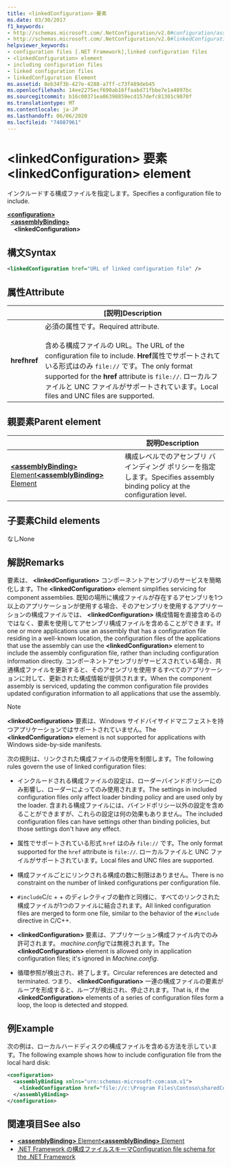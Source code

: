 ```yaml
---
title: <linkedConfiguration> 要素
ms.date: 03/30/2017
f1_keywords:
- http://schemas.microsoft.com/.NetConfiguration/v2.0#configuration/assemblyBinding/linkedConfiguration
- http://schemas.microsoft.com/.NetConfiguration/v2.0#linkedConfiguration
helpviewer_keywords:
- configuration files [.NET Framework],linked configuration files
- <linkedConfiguration> element
- including configuration files
- linked configuration files
- linkedConfiguration Element
ms.assetid: 8eb34f3b-427e-4288-a7ff-c73f489deb45
ms.openlocfilehash: 14ee2275ecf690ab16ffaabd71fbbe7e1a4897bc
ms.sourcegitcommit: b16c00371ea06398859ecd157defc81301c9070f
ms.translationtype: MT
ms.contentlocale: ja-JP
ms.lasthandoff: 06/06/2020
ms.locfileid: "74087961"
---
```

# <a name="linkedconfiguration-element"></a><span data-ttu-id="d7c64-102">\<linkedConfiguration> 要素</span><span class="sxs-lookup"><span data-stu-id="d7c64-102">\<linkedConfiguration> element</span></span>

<span data-ttu-id="d7c64-103">インクルードする構成ファイルを指定します。</span><span class="sxs-lookup"><span data-stu-id="d7c64-103">Specifies a configuration file to include.</span></span>

[**\<configuration>**](configuration-element.md)\
&nbsp;&nbsp;[**\<assemblyBinding>**](assemblybinding-element-for-configuration.md)\
&nbsp;&nbsp;&nbsp;&nbsp;**\<linkedConfiguration>**

## <a name="syntax"></a><span data-ttu-id="d7c64-104">構文</span><span class="sxs-lookup"><span data-stu-id="d7c64-104">Syntax</span></span>

```xml
<linkedConfiguration href="URL of linked configuration file" />
```

## <a name="attribute"></a><span data-ttu-id="d7c64-105">属性</span><span class="sxs-lookup"><span data-stu-id="d7c64-105">Attribute</span></span>

|           | <span data-ttu-id="d7c64-106">[説明]</span><span class="sxs-lookup"><span data-stu-id="d7c64-106">Description</span></span> |
| --------- | ----------- |
| <span data-ttu-id="d7c64-107">**href**</span><span class="sxs-lookup"><span data-stu-id="d7c64-107">**href**</span></span>  | <span data-ttu-id="d7c64-108">必須の属性です。</span><span class="sxs-lookup"><span data-stu-id="d7c64-108">Required attribute.</span></span><br><br><span data-ttu-id="d7c64-109">含める構成ファイルの URL。</span><span class="sxs-lookup"><span data-stu-id="d7c64-109">The URL of the configuration file to include.</span></span> <span data-ttu-id="d7c64-110">**Href**属性でサポートされている形式はのみ `file://` です。</span><span class="sxs-lookup"><span data-stu-id="d7c64-110">The only format supported for the **href** attribute is `file://`.</span></span> <span data-ttu-id="d7c64-111">ローカルファイルと UNC ファイルがサポートされています。</span><span class="sxs-lookup"><span data-stu-id="d7c64-111">Local files and UNC files are supported.</span></span> |

## <a name="parent-element"></a><span data-ttu-id="d7c64-112">親要素</span><span class="sxs-lookup"><span data-stu-id="d7c64-112">Parent element</span></span>

|     | <span data-ttu-id="d7c64-113">説明</span><span class="sxs-lookup"><span data-stu-id="d7c64-113">Description</span></span> |
| --- | ----------- |
| [<span data-ttu-id="d7c64-114">**\<assemblyBinding>** Element</span><span class="sxs-lookup"><span data-stu-id="d7c64-114">**\<assemblyBinding>** Element</span></span>](assemblybinding-element-for-configuration.md) | <span data-ttu-id="d7c64-115">構成レベルでのアセンブリ バインディング ポリシーを指定します。</span><span class="sxs-lookup"><span data-stu-id="d7c64-115">Specifies assembly binding policy at the configuration level.</span></span> |

## <a name="child-elements"></a><span data-ttu-id="d7c64-116">子要素</span><span class="sxs-lookup"><span data-stu-id="d7c64-116">Child elements</span></span>

<span data-ttu-id="d7c64-117">なし</span><span class="sxs-lookup"><span data-stu-id="d7c64-117">None</span></span>

## <a name="remarks"></a><span data-ttu-id="d7c64-118">解説</span><span class="sxs-lookup"><span data-stu-id="d7c64-118">Remarks</span></span>

<span data-ttu-id="d7c64-119">要素は、 **\<linkedConfiguration>** コンポーネントアセンブリのサービスを簡略化します。</span><span class="sxs-lookup"><span data-stu-id="d7c64-119">The **\<linkedConfiguration>** element simplifies servicing for component assemblies.</span></span> <span data-ttu-id="d7c64-120">既知の場所に構成ファイルが存在するアセンブリを1つ以上のアプリケーションが使用する場合、そのアセンブリを使用するアプリケーションの構成ファイルでは、 **\<linkedConfiguration>** 構成情報を直接含めるのではなく、要素を使用してアセンブリ構成ファイルを含めることができます。</span><span class="sxs-lookup"><span data-stu-id="d7c64-120">If one or more applications use an assembly that has a configuration file residing in a well-known location, the configuration files of the applications that use the assembly can use the **\<linkedConfiguration>** element to include the assembly configuration file, rather than including configuration information directly.</span></span> <span data-ttu-id="d7c64-121">コンポーネントアセンブリがサービスされている場合、共通構成ファイルを更新すると、そのアセンブリを使用するすべてのアプリケーションに対して、更新された構成情報が提供されます。</span><span class="sxs-lookup"><span data-stu-id="d7c64-121">When the component assembly is serviced, updating the common configuration file provides updated configuration information to all applications that use the assembly.</span></span>

> [!NOTE]
> <span data-ttu-id="d7c64-122">**\<linkedConfiguration>** 要素は、Windows サイドバイサイドマニフェストを持つアプリケーションではサポートされていません。</span><span class="sxs-lookup"><span data-stu-id="d7c64-122">The **\<linkedConfiguration>** element is not supported for applications with Windows side-by-side manifests.</span></span>

<span data-ttu-id="d7c64-123">次の規則は、リンクされた構成ファイルの使用を制御します。</span><span class="sxs-lookup"><span data-stu-id="d7c64-123">The following rules govern the use of linked configuration files:</span></span>

- <span data-ttu-id="d7c64-124">インクルードされる構成ファイルの設定は、ローダーバインドポリシーにのみ影響し、ローダーによってのみ使用されます。</span><span class="sxs-lookup"><span data-stu-id="d7c64-124">The settings in included configuration files only affect loader binding policy and are used only by the loader.</span></span> <span data-ttu-id="d7c64-125">含まれる構成ファイルには、バインドポリシー以外の設定を含めることができますが、これらの設定は何の効果もありません。</span><span class="sxs-lookup"><span data-stu-id="d7c64-125">The included configuration files can have settings other than binding policies, but those settings don't have any effect.</span></span>

- <span data-ttu-id="d7c64-126">属性でサポートされている形式 `href` はのみ `file://` です。</span><span class="sxs-lookup"><span data-stu-id="d7c64-126">The only format supported for the `href` attribute is `file://`.</span></span> <span data-ttu-id="d7c64-127">ローカルファイルと UNC ファイルがサポートされています。</span><span class="sxs-lookup"><span data-stu-id="d7c64-127">Local files and UNC files are supported.</span></span>

- <span data-ttu-id="d7c64-128">構成ファイルごとにリンクされる構成の数に制限はありません。</span><span class="sxs-lookup"><span data-stu-id="d7c64-128">There is no constraint on the number of linked configurations per configuration file.</span></span>

- <span data-ttu-id="d7c64-129">`#include`C/c + + のディレクティブの動作と同様に、すべてのリンクされた構成ファイルが1つのファイルに結合されます。</span><span class="sxs-lookup"><span data-stu-id="d7c64-129">All linked configuration files are merged to form one file, similar to the behavior of the `#include` directive in C/C++.</span></span>

- <span data-ttu-id="d7c64-130">**\<linkedConfiguration>** 要素は、アプリケーション構成ファイル内でのみ許可されます。 *machine.config*では無視されます。</span><span class="sxs-lookup"><span data-stu-id="d7c64-130">The **\<linkedConfiguration>** element is allowed only in application configuration files; it's ignored in *Machine.config*.</span></span>

- <span data-ttu-id="d7c64-131">循環参照が検出され、終了します。</span><span class="sxs-lookup"><span data-stu-id="d7c64-131">Circular references are detected and terminated.</span></span> <span data-ttu-id="d7c64-132">つまり、 **\<linkedConfiguration>** 一連の構成ファイルの要素がループを形成すると、ループが検出され、停止されます。</span><span class="sxs-lookup"><span data-stu-id="d7c64-132">That is, if the **\<linkedConfiguration>** elements of a series of configuration files form a loop, the loop is detected and stopped.</span></span>

## <a name="example"></a><span data-ttu-id="d7c64-133">例</span><span class="sxs-lookup"><span data-stu-id="d7c64-133">Example</span></span>

<span data-ttu-id="d7c64-134">次の例は、ローカルハードディスクの構成ファイルを含める方法を示しています。</span><span class="sxs-lookup"><span data-stu-id="d7c64-134">The following example shows how to include configuration file from the local hard disk:</span></span>

```xml
<configuration>
  <assemblyBinding xmlns="urn:schemas-microsoft-com:asm.v1">
    <linkedConfiguration href="file://c:\Program Files\Contoso\sharedConfig.xml"/>
  </assemblyBinding>
</configuration>
```

## <a name="see-also"></a><span data-ttu-id="d7c64-135">関連項目</span><span class="sxs-lookup"><span data-stu-id="d7c64-135">See also</span></span>

- [<span data-ttu-id="d7c64-136">**\<assemblyBinding>** Element</span><span class="sxs-lookup"><span data-stu-id="d7c64-136">**\<assemblyBinding>** Element</span></span>](assemblybinding-element-for-configuration.md)
- [<span data-ttu-id="d7c64-137">.NET Framework の構成ファイルスキーマ</span><span class="sxs-lookup"><span data-stu-id="d7c64-137">Configuration file schema for the .NET Framework</span></span>](index.md)
